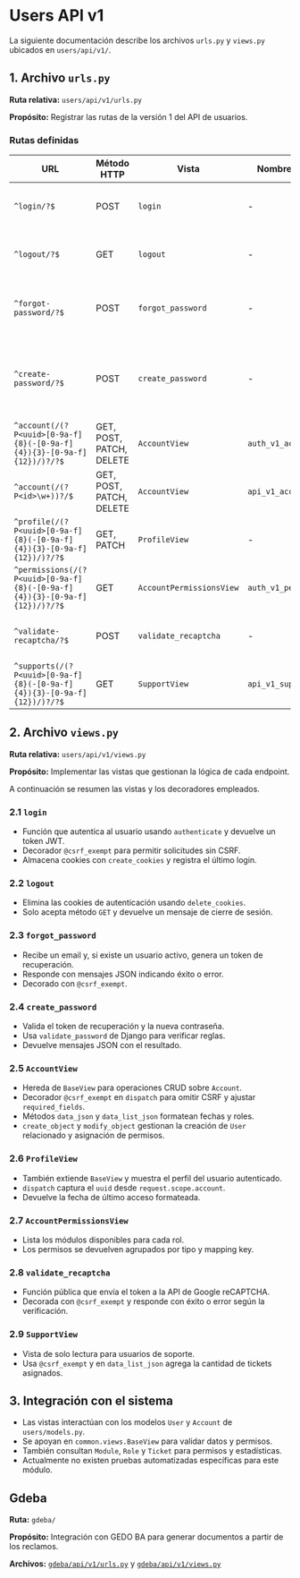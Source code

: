 # Users API v1

La siguiente documentación describe los archivos `urls.py` y `views.py` ubicados en `users/api/v1/`.

## 1. Archivo `urls.py`

**Ruta relativa:** `users/api/v1/urls.py`

**Propósito:** Registrar las rutas de la versión 1 del API de usuarios.

### Rutas definidas

| URL | Método HTTP | Vista | Nombre de URL | Descripción |
| --- | --- | --- | --- | --- |
| `^login/?$` | POST | `login` | - | Autenticación de un usuario y generación de tokens. |
| `^logout/?$` | GET | `logout` | - | Cierre de sesión y eliminación de cookies. |
| `^forgot-password/?$` | POST | `forgot_password` | - | Envía email con enlace para restablecer contraseña. |
| `^create-password/?$` | POST | `create_password` | - | Define una nueva contraseña a partir del token enviado por email. |
| `^account(/(?P<uuid>[0-9a-f]{8}(-[0-9a-f]{4}){3}-[0-9a-f]{12})/)?/?$` | GET, POST, PATCH, DELETE | `AccountView` | `auth_v1_account` | Gestión de cuentas de usuario. |
| `^account(/(?P<id>\w+))?/$` | GET, POST, PATCH, DELETE | `AccountView` | `api_v1_account_edit` | Edición por identificador numérico. |
| `^profile(/(?P<uuid>[0-9a-f]{8}(-[0-9a-f]{4}){3}-[0-9a-f]{12})/)?/?$` | GET, PATCH | `ProfileView` | - | Perfil del usuario autenticado. |
| `^permissions(/(?P<uuid>[0-9a-f]{8}(-[0-9a-f]{4}){3}-[0-9a-f]{12})/)?/?$` | GET | `AccountPermissionsView` | `auth_v1_permissions` | Consulta de permisos disponibles por rol. |
| `^validate-recaptcha/?$` | POST | `validate_recaptcha` | - | Valida el token de reCAPTCHA de Google. |
| `^supports(/(?P<uuid>[0-9a-f]{8}(-[0-9a-f]{4}){3}-[0-9a-f]{12})/)?/?$` | GET | `SupportView` | `api_v1_support` | Listado de usuarios con rol de soporte. |

## 2. Archivo `views.py`

**Ruta relativa:** `users/api/v1/views.py`

**Propósito:** Implementar las vistas que gestionan la lógica de cada endpoint.

A continuación se resumen las vistas y los decoradores empleados.

### 2.1 `login`
- Función que autentica al usuario usando `authenticate` y devuelve un token JWT.
- Decorador `@csrf_exempt` para permitir solicitudes sin CSRF.
- Almacena cookies con `create_cookies` y registra el último login.

### 2.2 `logout`
- Elimina las cookies de autenticación usando `delete_cookies`.
- Solo acepta método `GET` y devuelve un mensaje de cierre de sesión.

### 2.3 `forgot_password`
- Recibe un email y, si existe un usuario activo, genera un token de recuperación.
- Responde con mensajes JSON indicando éxito o error.
- Decorado con `@csrf_exempt`.

### 2.4 `create_password`
- Valida el token de recuperación y la nueva contraseña.
- Usa `validate_password` de Django para verificar reglas.
- Devuelve mensajes JSON con el resultado.

### 2.5 `AccountView`
- Hereda de `BaseView` para operaciones CRUD sobre `Account`.
- Decorador `@csrf_exempt` en `dispatch` para omitir CSRF y ajustar `required_fields`.
- Métodos `data_json` y `data_list_json` formatean fechas y roles.
- `create_object` y `modify_object` gestionan la creación de `User` relacionado y asignación de permisos.

### 2.6 `ProfileView`
- También extiende `BaseView` y muestra el perfil del usuario autenticado.
- `dispatch` captura el `uuid` desde `request.scope.account`.
- Devuelve la fecha de último acceso formateada.

### 2.7 `AccountPermissionsView`
- Lista los módulos disponibles para cada rol.
- Los permisos se devuelven agrupados por tipo y mapping key.

### 2.8 `validate_recaptcha`
- Función pública que envía el token a la API de Google reCAPTCHA.
- Decorada con `@csrf_exempt` y responde con éxito o error según la verificación.

### 2.9 `SupportView`
- Vista de solo lectura para usuarios de soporte.
- Usa `@csrf_exempt` y en `data_list_json` agrega la cantidad de tickets asignados.

## 3. Integración con el sistema
- Las vistas interactúan con los modelos `User` y `Account` de `users/models.py`.
- Se apoyan en `common.views.BaseView` para validar datos y permisos.
- También consultan `Module`, `Role` y `Ticket` para permisos y estadísticas.
- Actualmente no existen pruebas automatizadas específicas para este módulo.

## Gdeba

**Ruta:** `gdeba/`

**Propósito:** Integración con GEDO BA para generar documentos a partir de los reclamos.

**Archivos:** [`gdeba/api/v1/urls.py`](../gdeba/api/v1/urls.py) y [`gdeba/api/v1/views.py`](../gdeba/api/v1/views.py)
